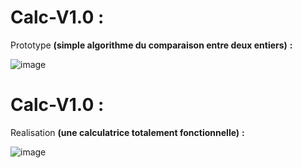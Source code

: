 # Calc-V1.0 : 
Prototype **(simple algorithme du comparaison entre deux entiers)** **:** 

![image](https://raw.githubusercontent.com/tebbaa-adnane/Calc-V1.0/main/prototyope.PNG)

# Calc-V1.0 : 
Realisation **(une calculatrice totalement fonctionnelle)** **:**

![image](https://raw.githubusercontent.com/tebbaa-adnane/Calc-V1.0/main/calcV1.0.PNG)
